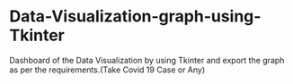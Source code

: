 # Data-Visualization-graph-using-Tkinter
Dashboard of the Data Visualization by using Tkinter and export the graph as per the requirements.(Take Covid 19 Case or Any)
